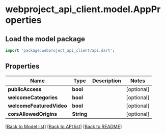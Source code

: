 # webproject_api_client.model.AppProperties

## Load the model package
```dart
import 'package:webproject_api_client/api.dart';
```

## Properties
Name | Type | Description | Notes
------------ | ------------- | ------------- | -------------
**publicAccess** | **bool** |  | [optional] 
**welcomeCategories** | **bool** |  | [optional] 
**welcomeFeaturedVideo** | **bool** |  | [optional] 
**corsAllowedOrigins** | **String** |  | [optional] 

[[Back to Model list]](../README.md#documentation-for-models) [[Back to API list]](../README.md#documentation-for-api-endpoints) [[Back to README]](../README.md)


